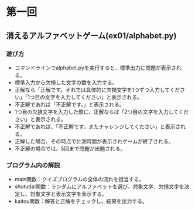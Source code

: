 # 第一回
## 消えるアルファベットゲーム(ex01/alphabet.py)
### 遊び方
* コマンドラインでalphabet.pyを実行すると、標準出力に問題が表示される。
* 標準入力から欠損した文字の数を入力する。
* 正解なら「正解です。それでは具体的に欠損文字を1つずつ入力してください」「1つ目の文字を入力してください」と表示される。
* 不正解であれば「不正解です。」と表示される。
* 1つ目の欠損文字を入力した際に、正解ならば「2つ目の文字を入力してください」と表示される。
* 不正解であれば、「不正解です。またチャレンジしてください」と表示される。
* 正解した場合、その時点で計測時間が表示されゲームが終了される。
* 不正解の場合では、5回まで問題が出題される。
### プログラム内の解説
* main関数：クイズプログラムの全体の流れを担当する。
* shutudai関数：ランダムにアルファベットを選び、対象文字、欠損文字を決定し、対象文字と表示文字を表示する。
* kaitou関数：解答と正解をチェックし、結果を出力する。